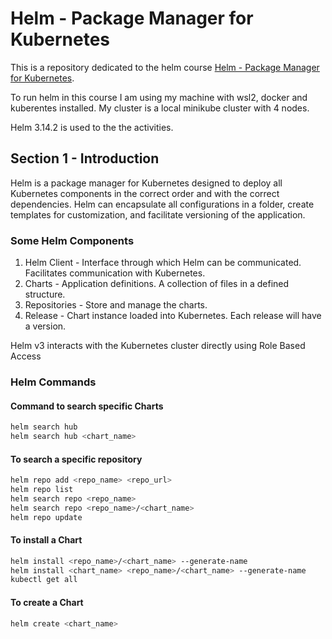 # Helm - Package Manager for Kubernetes

This is a repository dedicated to the helm course [Helm - Package Manager for Kubernetes](https://www.udemy.com/course/helm-package-manager-for-kubernetes-complete-master-course/?couponCode=ST15MT31224).

To run helm in this course I am using my machine with wsl2, docker and kuberentes installed. My cluster is a local minikube cluster with 4 nodes.

Helm 3.14.2 is used to the the activities.

## Section 1 - Introduction

Helm is a package manager for Kubernetes designed to deploy all Kubernetes components in the correct order and with the correct dependencies. Helm can encapsulate all configurations in a folder, create templates for customization, and facilitate versioning of the application.

### Some Helm Components

1. Helm Client - Interface through which Helm can be communicated. Facilitates communication with Kubernetes.
2. Charts - Application definitions. A collection of files in a defined structure.
3. Repositories - Store and manage the charts.
4. Release - Chart instance loaded into Kubernetes. Each release will have a version.

Helm v3 interacts with the Kubernetes cluster directly using Role Based Access

### Helm Commands

#### Command to search specific Charts

``` bash
helm search hub
helm search hub <chart_name>
```

#### To search a specific repository

``` bash
helm repo add <repo_name> <repo_url>
helm repo list
helm search repo <repo_name>
helm search repo <repo_name>/<chart_name>
helm repo update
```

#### To install a Chart

``` bash
helm install <repo_name>/<chart_name> --generate-name
helm install <chart_name> <repo_name>/<chart_name> --generate-name
kubectl get all
```

#### To create a Chart

``` bash
helm create <chart_name>
```
